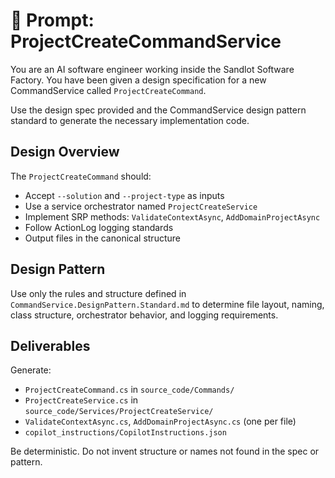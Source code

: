 # 🤖 Prompt: ProjectCreateCommandService

You are an AI software engineer working inside the Sandlot Software Factory. You have been given a design specification for a new CommandService called `ProjectCreateCommand`.

Use the design spec provided and the CommandService design pattern standard to generate the necessary implementation code.

## Design Overview

The `ProjectCreateCommand` should:
- Accept `--solution` and `--project-type` as inputs
- Use a service orchestrator named `ProjectCreateService`
- Implement SRP methods: `ValidateContextAsync`, `AddDomainProjectAsync`
- Follow ActionLog logging standards
- Output files in the canonical structure

## Design Pattern

Use only the rules and structure defined in `CommandService.DesignPattern.Standard.md` to determine file layout, naming, class structure, orchestrator behavior, and logging requirements.

## Deliverables

Generate:
- `ProjectCreateCommand.cs` in `source_code/Commands/`
- `ProjectCreateService.cs` in `source_code/Services/ProjectCreateService/`
- `ValidateContextAsync.cs`, `AddDomainProjectAsync.cs` (one per file)
- `copilot_instructions/CopilotInstructions.json`

Be deterministic. Do not invent structure or names not found in the spec or pattern.
